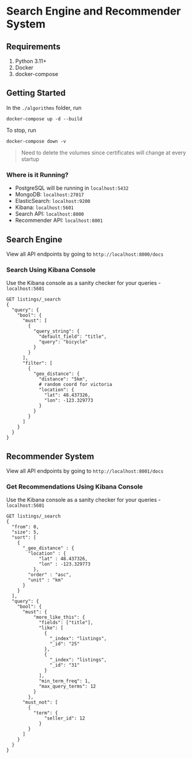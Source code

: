 # Search Engine and Recommender System

## Requirements
1. Python 3.11+
2. Docker
3. docker-compose

## Getting Started

In the `./algorithms` folder, run 
```
docker-compose up -d --build
```

To stop, run
```
docker-compose down -v
```
> Need to delete the volumes since certificates will change at every startup

### Where is it Running?
- PostgreSQL will be running in `localhost:5432`
- MongoDB: `localhost:27017`
- ElasticSearch: `localhost:9200`
- Kibana: `localhost:5601`
- Search API: `localhost:8000`
- Recommender API: `localhost:8001`

## Search Engine
View all API endpoints by going to `http://localhost:8000/docs`

### Search Using Kibana Console
Use the Kibana console as a sanity checker for your queries - `localhost:5601`
```
GET listings/_search
{
  "query": {
    "bool": {
      "must": [
        {
          "query_string": {
            "default_field": "title",
            "query": "bicycle"
          }
        }
      ],
      "filter": [
        {
          "geo_distance": {
            "distance": "5km",
            # random coord for victoria
            "location": {
              "lat": 48.437326,
              "lon": -123.329773
            }
          }
        }
      ]
    }
  }
}
```

## Recommender System
View all API endpoints by going to `http://localhost:8001/docs`

### Get Recommendations Using Kibana Console
Use the Kibana console as a sanity checker for your queries - `localhost:5601`
```
GET listings/_search
{ 
  "from": 0,
  "size": 5, 
  "sort": [
    {
      "_geo_distance" : {
        "location" : {
            "lat" : 48.437326, 
            "lon" : -123.329773
          },
        "order" : "asc",
        "unit" : "km"
      }
    }
  ],
  "query": {
    "bool": {
      "must": {
          "more_like_this": {
            "fields": ["title"],
            "like": [
              {
                "_index": "listings",
                "_id": "25"
              },
              {
                "_index": "listings",
                "_id": "31"
              }
            ],
            "min_term_freq": 1,
            "max_query_terms": 12
          }
        },
      "must_not": [
        {
          "term": {
              "seller_id": 12
            }
        }
      ]
    } 
  }
}
```
